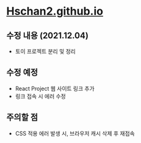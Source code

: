 # [Hschan2.github.io](https://hschan2.github.io/)

## 수정 내용 (2021.12.04) 
* 토이 프로젝트 분리 및 정리

## 수정 예정
* React Project 웹 사이트 링크 추가
* 링크 접속 시 에러 수정

## 주의할 점
* CSS 적용 에러 발생 시, 브라우저 캐시 삭제 후 재접속
